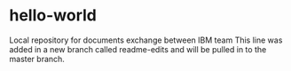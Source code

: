 # hello-world
Local repository for documents exchange between IBM team
This line was added in a new branch called readme-edits and will be pulled in to the master branch.
